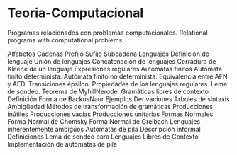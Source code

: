 # Teoria-Computacional
Programas relacionados con problemas computacionales.
Relational programs with computational problems.

Alfabetos 
Cadenas 
  Prefijo 
  Sufijo 
  Subcadena 
Lenguajes
  Definición de lenguaje 
  Unión de lenguajes 
  Concatenación de lenguajes 
  Cerradura de Kleene de un lenguaje 
Expresiones regulares 
Autómatas finitos 
  Autómata finito determinista.
  Autómata finito no determinista.
  Equivalencia entre AFN y AFD. 
  Transiciones épsilon. 
Propiedades de los lenguajes regulares.
  Lema de sondeo.
  Teorema de Myhill­Nerode.
Gramáticas libres de contexto 
Definición 
Forma de Backus­Naur 
Ejemplos 
Derivaciones 
Árboles de sintaxis 
Ambigüedad
Métodos de transformación de gramáticas 
Producciones inútiles 
Producciones vacías 
Producciones unitarias 
Formas Normales 
Forma Normal de Chomsky 
Forma Normal de Greibach
Lenguajes inherentemente ambigüos 
Autómatas de pila 
Descripción informal
Definiciones 
Lema de sondeo para Lenguajes Libres de Contexto 
Implementación de autómatas de pila 

